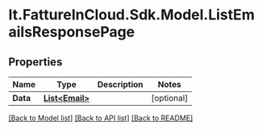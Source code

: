 # It.FattureInCloud.Sdk.Model.ListEmailsResponsePage

## Properties

Name | Type | Description | Notes
------------ | ------------- | ------------- | -------------
**Data** | [**List&lt;Email&gt;**](Email.md) |  | [optional] 

[[Back to Model list]](../README.md#documentation-for-models) [[Back to API list]](../README.md#documentation-for-api-endpoints) [[Back to README]](../README.md)

